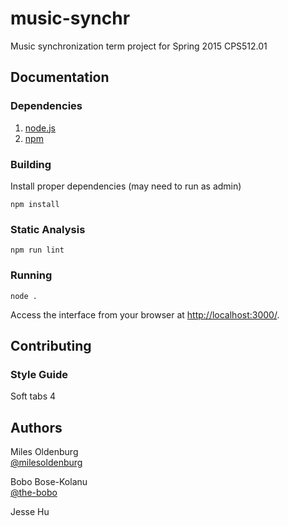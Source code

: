 # music-synchr

Music synchronization term project for Spring 2015 CPS512.01

## Documentation
### Dependencies
1. [node.js](https://nodejs.org/)
2. [npm](https://www.npmjs.com/)

### Building
Install proper dependencies (may need to run as admin)

    npm install
    
### Static Analysis

	npm run lint

### Running

    node .
    
Access the interface from your browser at [http://localhost:3000/](http://localhost:3000/).

## Contributing
### Style Guide
Soft tabs 4

## Authors
  
Miles Oldenburg  
[@milesoldenburg](https://github.com/milesoldenburg/)

Bobo Bose-Kolanu  
[@the-bobo](https://github.com/the-bobo)  
  
Jesse Hu  
